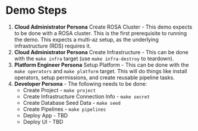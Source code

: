 # Demo Steps

1. **Cloud Administrator Persona** Create ROSA Cluster - This demo expects to be done with a ROSA cluster.  This is the first prerequisite to running the demo.
This expects a multi-az setup, as the underlying infrastructure (RDS) requires it.
2. **Cloud Administrator Persona** Create Infrastructure - This can be done with the `make infra` target (use `make infra-destroy` to teardown).
3. **Platform Engineer Persona** Setup Platform - This can be done with the `make operators` and `make platform` target.  This will do things like install operators, setup permissions, 
and create reusable pipeline tasks.
4. **Developer Persona** - The following needs to be done:
   * Create Project - `make project`
   * Create Infrastructure Connection Info - `make secret`
   * Create Database Seed Data - `make seed`
   * Create Pipelines - `make pipelines`
   * Deploy App - TBD
   * Deploy UI - TBD
